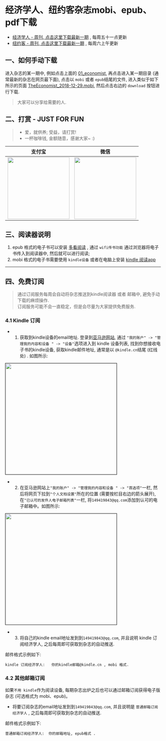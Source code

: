 # 经济学人、纽约客杂志mobi、epub、pdf下载

* [经济学人 - 周刊, 点击这里下载最新一期](01_economist/te_2020.10.15) , 每周五十一点更新
* [纽约客 - 周刊, 点击这里下载最新一期](02_new_yorker/2020.10.10) , 每周六上午更新


## 一、如何手动下载

进入杂志的某一期中, 例如点击上面的 [01_economist](01_economist/), 再点击进入某一期目录 (通常最新的杂志在网页最下面), 点击以 `mobi` 或者 `epub`结尾的文件, 进入类似于如下所示的页面 [TheEconomist_2018-12-29.mobi](https://github.com/hehonghui/the-economist-ebooks/blob/master/01_economist/2018/te_2018-12-29/TheEconomist_2018-12-29.mobi), 然后点击右边的 `download` 按钮进行下载.

> 大家可以分享给需要的人.

## 二、打赏 - JUST FOR FUN

> * 爱，就供养; 受益，请打赏!     
> * 一杯咖啡钱, 金额随意，感谢大家~ :)


|   支付宝   |   微信    |
|------------|-----------|
|<img src="https://img-blog.csdnimg.cn/20200412132734488.JPG?x-oss-process=image/watermark,type_ZmFuZ3poZW5naGVpdGk,shadow_10,text_aHR0cHM6Ly9ibG9nLmNzZG4ubmV0L2Jib3lmZWl5dQ==,size_16,color_FFFFFF,t_70" width="200"/>| <img src="https://img-blog.csdnimg.cn/20200911174255577.jpg?x-oss-process=image/watermark,type_ZmFuZ3poZW5naGVpdGk,shadow_10,text_aHR0cHM6Ly9ibG9nLmNzZG4ubmV0L2Jib3lmZWl5dQ==,size_16,color_FFFFFF,t_70" width="200"/>  |

## 三、阅读器说明

1. epub 格式的电子书可以安装 [多看阅读](https://www.duokan.com/product) ,  通过 `wifi传书功能` 通过浏览器将电子书传入到阅读器中, 然后就可以进行阅读;
2. mobi 格式的电子书需要使用 `kindle设备` 或者在电脑上安装 [kindle 阅读app](https://www.amazon.cn/kindle-dbs/fd/kcp/ref=sv_kinc_0)

-------------------------------------

## 四、免费订阅

> 通过订阅服务每周会自动将杂志推送到kindle阅读器 或者 邮箱中, 避免手动下载的麻烦操作.     
> 订阅服务可能不会一直稳定，但是会尽量为大家提供免费服务.


### 4.1 Kindle 订阅
* 1. 获取到kindle设备的email地址. 登录到[亚马逊网站](https://www.amazon.cn/hz/mycd/myx#/home/devices/), 通过 `"我的账户" -> "管理我的内容和设备
" -> "设备"`选项进入到 kindle 设备列表, 找到你想接收电子书的kindle设备, 获取kindle邮件地址, 通常是以 `@kindle.cn`结尾 (红线处) . 如图所示:
<img src="https://img-blog.csdnimg.cn/20200412132639143.png?x-oss-process=image/watermark,type_ZmFuZ3poZW5naGVpdGk,shadow_10,text_aHR0cHM6Ly9ibG9nLmNzZG4ubmV0L2Jib3lmZWl5dQ==,size_16,color_FFFFFF,t_70" width="360" border="1px"/>      

* 2. 在亚马逊网站上`"我的账户" -> "管理我的内容和设备
" -> "首选项"`一栏, 然后将网页下拉到`"个人文档设置"`所在的位置 (需要按栏目右边的箭头展开), 在`"已认可的发件人电子邮箱列表"`一栏, 将`149419843@qq.com`添加到认可的电子邮箱中。如图所示:     
<img src="https://img-blog.csdnimg.cn/20200412132756869.png?x-oss-process=image/watermark,type_ZmFuZ3poZW5naGVpdGk,shadow_10,text_aHR0cHM6Ly9ibG9nLmNzZG4ubmV0L2Jib3lmZWl5dQ==,size_16,color_FFFFFF,t_70" width="360" border="1px"/>    

* 3. 将自己的kindle email地址发到到`149419843@qq.com`, 并且说明 kindle 订阅经济学人, 之后每周即可获取到杂志的自动推送.

邮件格式示例如下: 

```
kindle 订阅经济学人:   你的kindle邮箱@kindle.cn , mobi 格式. 
```

### 4.2 其他邮箱订阅

如果`不用 kindle`作为阅读设备, 每期杂志出炉之后也可以通过邮箱订阅获得电子版杂志 (可选格式为 mobi、epub)。

* 将要订阅杂志的email地址发到到`149419843@qq.com`, 并且说明是 `普通邮箱订阅经济学人` , 之后每周即可获取到杂志的自动推送.

邮件格式示例如下: 

```
普通邮箱订阅经济学人:  你的邮箱地址, epub格式 . 
```
